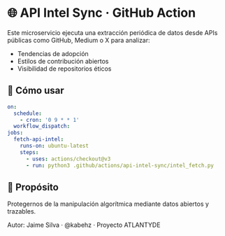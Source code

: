 # 🌐 API Intel Sync · GitHub Action

Este microservicio ejecuta una extracción periódica de datos desde APIs públicas como GitHub, Medium o X para analizar:

- Tendencias de adopción
- Estilos de contribución abiertos
- Visibilidad de repositorios éticos

## 📘 Cómo usar

```yaml
on:
  schedule:
    - cron: '0 9 * * 1'
  workflow_dispatch:
jobs:
  fetch-api-intel:
    runs-on: ubuntu-latest
    steps:
      - uses: actions/checkout@v3
      - run: python3 .github/actions/api-intel-sync/intel_fetch.py
```

## 🧠 Propósito

Protegernos de la manipulación algorítmica mediante datos abiertos y trazables.

Autor: Jaime Silva · @kabehz · Proyecto ATLANTYDE